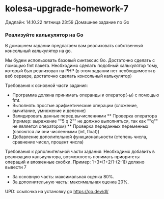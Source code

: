# kolesa-upgrade-homework-7
Дедлайн: 14.10.22 пятница 23:59
Домашнее задание по Go

### Реализуйте калькулятор на Go

В домашнем задании предлагаем вам реализовать собственный консольный калькулятор на go.

Мы будем использовать базовый синтаксис Go. 
Достаточно сделать с помощью fmt пакета. Необходимо сделать подобный калькулятор тому, который был реализован на PHP
(в этом задании нет необходимости в веб сервере, достаточно сделать консольный калькулятор)



Требования к основной части задания:
* Программа должна принимать операнды и оператор(-ы) с помощью fmt.
* Выполнять простые арифметические операции (сложение, вычитание, умножение и деление)
* Валидировать данные перед вычислениями
  ** Проверка оператора (пример: выражение ""5 q 2"" не должно выполняться, так как ""q"" не является оператором)
  ** Проверка переданных переменных (являются ли они численными (int, float))
* Добавление дополительной функциональности (степень числа, сравнение чисел, процент числа)

Требования к дополнительной части задания:
Необходимо добавить в реализацию калькулятора, возможность понимать приоритеты операций и вложенные скобки. Пример: 1+3*(1+2/1-(2-1))  должно вывести 7

* За основную часть: максимальная оценка 80%.
* За дополнительную часть: максимальная оценка 20%.

UPD: ссылочка на установку go https://go.dev/dl/